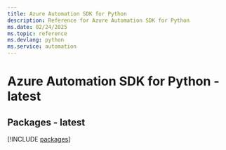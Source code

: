 ```yaml
---
title: Azure Automation SDK for Python
description: Reference for Azure Automation SDK for Python
ms.date: 02/24/2025
ms.topic: reference
ms.devlang: python
ms.service: automation
---
```

# Azure Automation SDK for Python - latest
## Packages - latest
[!INCLUDE [packages](automation-index.md)]